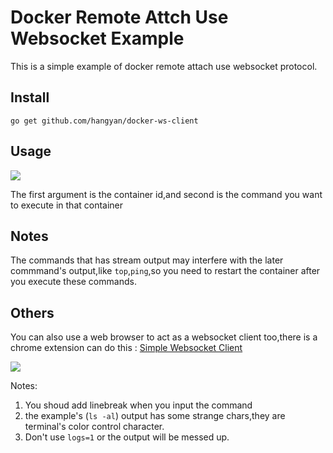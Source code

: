# Docker Remote Attch Use Websocket Example
This is a simple example of docker remote attach use websocket protocol.

## Install
`go get github.com/hangyan/docker-ws-client`

## Usage
![](https://raw.github.com/hangyan/docker-ws-client/blob/master/ws.png)

The first argument is the container id,and second is the command you want
to execute in that container

## Notes
The commands that has stream output may interfere with the later commmand's
output,like `top`,`ping`,so you need to restart the container after you execute
these commands.


## Others
You can also use a web browser to act as a websocket client too,there is
a chrome extension can do this : [Simple Websocket Client](https://chrome.google.com/webstore/detail/simple-websocket-client/pfdhoblngboilpfeibdedpjgfnlcodoo?hl=en)


![](https://raw.github.com/hangyan/docker-ws-client/blob/master/extension.png)


Notes:

1. You shoud add linebreak when you input the command
2. the example's (`ls -al`) output has some strange chars,they are terminal's
color control character.
3. Don't use `logs=1` or the output will be messed up.


